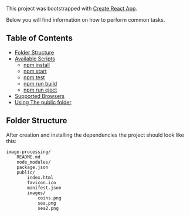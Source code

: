 This project was bootstrapped with [Create React App](https://github.com/facebookincubator/create-react-app).

Below you will find information on how to perform common tasks.

## Table of Contents

- [Folder Structure](#folder-structure)
- [Available Scripts](#available-scripts)
  - [npm install](#npm-install)
  - [npm start](#npm-start)
  - [npm test](#npm-test)
  - [npm run build](#npm-run-build)
  - [npm run eject](#npm-run-eject)
- [Supported Browsers](#supported-browsers)
- [Using The public folder](#using-the-public-folder)

## Folder Structure

After creation and installing the dependencies the project should look like this:

```
image-processing/
    README.md
    node_modules/
    package.json
    public/
        index.html
        favicon.ico
        manifest.json
        images/
            coins.png
            sea.png
            sea2.png
    
